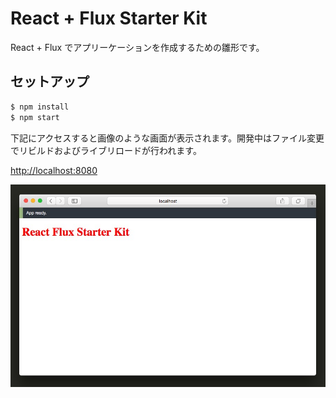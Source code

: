 # React + Flux Starter Kit

React + Flux でアプリーケーションを作成するための雛形です。

## セットアップ

```sh
$ npm install
$ npm start
```

下記にアクセスすると画像のような画面が表示されます。開発中はファイル変更でリビルドおよびライブリロードが行われます。

[http://localhost:8080](http://localhost:8080)

![スクリーンショット](./screen_shot.jpg)

